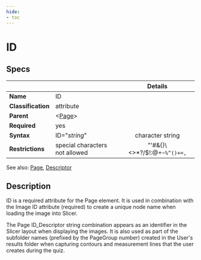 ```yaml
---
hide:
- toc
---
```

# ID

## Specs

| || Details |
|---|---|:---:|
| **Name** | ID ||
| **Classification** | attribute ||
| **Parent** | <[Page](index.md)\> ||
| **Required** | yes ||
| **Syntax** | ID="*string*" | character string |
| **Restrictions**  |  special characters not allowed | "'#&{}\\<>*?/$!:@+`~%^()+=,`|


See also:  [Page](index.md), [Descriptor](descriptor.md)

## Description
ID is a required attribute for the Page element. It is used in combination with the Image ID attribute (required)
to create a unique node name when loading the image into Slicer.

The Page ID_Descriptor string combination appears as an identifier in the Slicer layout
when displaying the images. It is also used as part of the subfolder names (prefixed by the PageGroup number) 
 created in the User's results folder when capturing
contours and measurement lines that the user creates during the quiz. 
